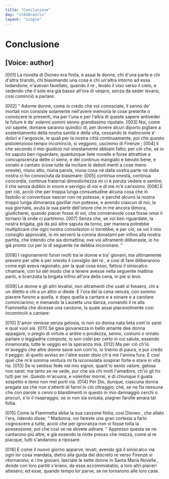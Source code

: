 ```yaml
---
title: "Conclusione"
day: "itd10conclu"
layout: "single"
---
```

<div id="d10conclu" type="conclusion" who="author">
 <h1>
  Conclusione
 </h1>
 <p>
  <h2>
   [Voice: author]
  </h2>
 </p>
 <p>
  <a name="p10970001">
   [001]
  </a>
  La novella di
  <name persref="dioneo" type="person">
   Dioneo
  </name>
  era finita, e assai le donne, chi d'una parte e chi d'altra tirando, chi biasimando una cosa e chi un'altra intorno ad essa lodandone, n'avevan favellato, quando il
  <name persref="panfilo" type="person">
   re
  </name>
  , levato il viso verso il cielo, e vedendo che il sole era gi&agrave; basso all'ora di vespro, senza da seder levarsi, cos&iacute; cominci&ograve; a parlare:
 </p>
 <p>
  <a name="p10970002">
   [002]
  </a>
  <q direct="unspecified" who="panfilo">
   Adorne donne, come io credo che voi conosciate, il senno de' mortali non consiste solamente nell'avere memoria le cose preterite o conoscere le presenti, ma per l'una e per l'altra di queste sapere antiveder le future &egrave; da' solenni uomini senno grandissimo riputato.
   <a name="p10970003">
    [003]
   </a>
   Noi, come voi sapete, domane saranno quindici d&iacute;, per dovere alcun diporto pigliare a sostentamento della nostra sanit&agrave; e della vita, cessando le malinconie e' dolori e l'angoscie, le quali per la nostra citt&agrave; continuamente, poi che questo pistolenzioso tempo incominci&ograve;, si veggono, uscimmo di
   <name placeref="firenze" type="place">
    Firenze
   </name>
   ;
   <a name="p10970004">
    [004]
   </a>
   il che secondo il mio giudicio noi onestamente abbiam fatto; per ci&ograve; che, se io ho saputo ben riguardare, quantunque liete novelle e forse attrattive a concupiscenzia dette ci sieno, e del continuo mangiato e bevuto bene, e sonato e cantato (cose tutte da incitare le deboli menti a cose meno oneste), niuno atto, niuna parola, niuna cosa n&eacute; dalla vostra parte n&eacute; dalla nostra ci ho conosciuta da biasimare:
   <a name="p10970005">
    [005]
   </a>
   continua onest&agrave;, continua concordia, continua fraternal dimestichezza mi ci &egrave; paruta vedere e sentire; il che senza dubbio in onore e servigio di voi e di me m'&egrave; carissimo.
   <a name="p10970006">
    [006]
   </a>
   E per ci&ograve;, acci&ograve; che per troppa lunga consuetudine alcuna cosa che in fastidio si convertisse nascer non ne potesse, e perch&eacute; alcuno la nostra troppo lunga dimoranza gavillar non potesse, e avendo ciascun di noi, la sua giornata, avuta la sua parte dell'onore che in me ancora dimora, giudicherei, quando piacer fosse di voi, che convenevole cosa fosse omai il tornarci l&agrave; onde ci partimmo.
   <a name="p10970007">
    [007]
   </a>
   Senza che, se voi ben riguardate, la nostra brigata, gi&agrave; da pi&uacute; altre saputa da torno, per maniera potrebbe multiplicare che ogni nostra consolazion ci torrebbe; e per ci&ograve;, se voi il mio consiglio approvate, io mi server&ograve; la corona donatami per infino alla nostra partita, che intendo che sia domattina; ove voi altramenti diliberaste, io ho gi&agrave; pronto cui per lo d&iacute; seguente ne debbia incoronare.
  </q>
 </p>
 <p>
  <a name="p10970008">
   [008]
  </a>
  I ragionamenti furon molti tra le donne e tra' giovani, ma ultimamente presero per utile e per onesto il consiglio del
  <name persref="panfilo" type="person">
   re
  </name>
  , e cos&iacute; di fare diliberarono come egli aveva ragionato; per la qual cosa esso, fattosi il siniscalco chiamare, con lui del modo che a tenere avesse nella seguente mattina parl&ograve;, e licenziata la brigata infino all'ora della cena, in pi&egrave; si lev&ograve;.
 </p>
 <p>
  <a name="p10970009">
   [009]
  </a>
  Le donne e gli altri levatisi, non altramenti che usati si fossero, chi a un diletto e chi a un altro si diede. E l'ora del la cena venuta, con sommo piacere furono a quella, e dopo quella a cantare e a sonare e a carolare cominciarono; e menando la
  <name persref="lauretta" type="person">
   Lauretta
  </name>
  una danza, comand&ograve; il re alla
  <name persref="fiammetta" type="person">
   Fiammetta
  </name>
  che dicesse una canzone, la quale assai piacevolmente cos&iacute; incominci&ograve; a cantare:
 </p>
 <div3 type="song" who="fiammetta">
  <lg>
   <a name="p10970010">
    [010]
   </a>
   <l>
    S'amor venisse senza gelosia,
   </l>
   <l>
    io non so donna nata
   </l>
   <l>
    lieta com'io sarei e qual vuol sia.
   </l>
  </lg>
  <lg>
   <a name="p10970011">
    [011]
   </a>
   <l>
    Se gaia giovanezza
   </l>
   <l>
    in bello amante dee donna appagare,
   </l>
   <l>
    o pregio di virtute
   </l>
   <l>
    o ardire o prodezza,
   </l>
   <l>
    senno, costumi o ornato parlare
   </l>
   <l>
    o leggiadrie compiute,
   </l>
   <l>
    io son colei per certo in cui salute,
   </l>
   <l>
    essendo innamorata,
   </l>
   <l>
    tutte le veggio en la speranza mia.
   </l>
  </lg>
  <lg>
   <a name="p10970012">
    [012]
   </a>
   <l>
    Ma per ci&ograve; ch'io m'aveggio
   </l>
   <l>
    che altre donne savie son com'io,
   </l>
   <l>
    io triemo di paura,
   </l>
   <l>
    e pur credo il peggio:
   </l>
   <l>
    di quello avviso en l'altre esser disio
   </l>
   <l>
    ch'a me l'anima fura.
   </l>
   <l>
    E cos&iacute; quel che m'&egrave; somma ventura
   </l>
   <l>
    mi fa isconsolata
   </l>
   <l>
    sospirar forte e stare in vita ria.
   </l>
  </lg>
  <lg>
   <a name="p10970013">
    [013]
   </a>
   <l>
    Se io sentissi fede
   </l>
   <l>
    nel mio signor, quant'io sento valore,
   </l>
   <l>
    gelosa non sarei:
   </l>
   <l>
    ma tanto se ne vede,
   </l>
   <l>
    pur che sia chi inviti l'amadore,
   </l>
   <l>
    ch'io gli ho tutti per rei.
   </l>
   <l>
    Questo m'acuora, e volentier morrei,
   </l>
   <l>
    e di chiunque il guata
   </l>
   <l>
    sospetto e temo non mel porti via.
   </l>
  </lg>
  <lg>
   <a name="p10970014">
    [014]
   </a>
   <l>
    Per Dio, dunque, ciascuna
   </l>
   <l>
    donna pregata sia che non s'attenti
   </l>
   <l>
    di farmi in ci&ograve; oltraggio;
   </l>
   <l>
    ch&eacute;, se ne fia nessuna
   </l>
   <l>
    che con parole o cenni o blandimenti
   </l>
   <l>
    in questo in mio dannaggio
   </l>
   <l>
    cerchi o procuri, s'io il risapraggio,
   </l>
   <l>
    se io non sia svisata,
   </l>
   <l>
    piagner farolle amara tal follia.
   </l>
  </lg>
 </div3>
 <p>
  <a name="p10970015">
   [015]
  </a>
  Come la
  <name persref="fiammetta" type="person">
   Fiammetta
  </name>
  ebbe la sua canzone finita, cos&iacute;
  <name persref="dioneo" type="person">
   Dioneo
  </name>
  , che allato l'era, ridendo disse:
  <q direct="unspecified" who="dioneo">
   Madonna, voi fareste una gran cortesia a farlo cognoscere a tutte, acci&ograve; che per ignoranza non vi fosse tolta la possessione, poi che cos&iacute; ve ne dovete adirare.
  </q>
  Appresso questa se ne cantarono pi&uacute; altre, e gi&agrave; essendo la notte presso che mezza, come al
  <name persref="panfilo" type="person">
   re
  </name>
  piacque, tutti s'andarono a riposare.
 </p>
 <p>
  <a name="p10970016">
   [016]
  </a>
  E come il nuovo giorno apparve, levati, avendo gi&agrave; il siniscalco via ogni lor cosa mandata, dietro alla guida del discreto
  <name persref="panfilo" type="person">
   re
  </name>
  verso
  <name placeref="firenze" type="place">
   Firenze
  </name>
  si ritornarono; e i tre giovani, lasciate le sette donne in
  <name placeref="smnovella" type="place">
   Santa Maria Novella
  </name>
  , donde con loro partiti s'erano, da esse accommiatatisi, a loro altri piaceri attesero; ed esse, quando tempo lor parve, se ne tornarono alle loro case.
 </p>
</div>